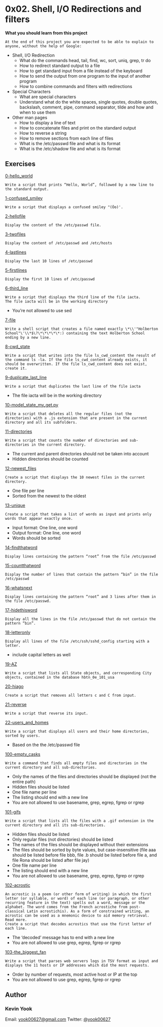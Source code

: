 # 0x02. Shell, I/O Redirections and filters

**What you should learn from this project**

    At the end of this project you are expected to be able to explain to anyone, without the help of Google:

* Shell, I/O Redirection 
  * What do the commands head, tail, find, wc, sort, uniq, grep, tr do
  * How to redirect standard output to a file
  * How to get standard input from a file instead of the keyboard
  * How to send the output from one program to the input of another program
  * How to combine commands and filters with redirections
* Special Characters
  * What are special characters
  * Understand what do the white spaces, single quotes, double quotes, backslash, comment, pipe, command separator, tilde and how and when to use them
* Other man pages 
  * How to display a line of text
  * How to concatenate files and print on the standard output
  * How to reverse a string
  * How to remove sections from each line of files
  * What is the /etc/passwd file and what is its format
  * What is the /etc/shadow file and what is its format

## Exercises

[0-hello_world](./0-hello_world)
```
Write a script that prints “Hello, World”, followed by a new line to the standard output.
```

[1-confused_smiley ](./1-confused_smiley )
```
Write a script that displays a confused smiley "(Ôo)'.
```

[2-hellofile](./2-hellofile)
```
Display the content of the /etc/passwd file.
```

[3-twofiles](./3-twofiles)
```
Display the content of /etc/passwd and /etc/hosts
```

[4-lastlines](./4-lastlines)
```
Display the last 10 lines of /etc/passwd
```

[5-firstlines](./5-firstlines)
```
Display the first 10 lines of /etc/passwd
```

[6-third_line](./6-third_line)
```
Write a script that displays the third line of the file iacta.
The file iacta will be in the working directory
```
* You’re not allowed to use sed

[7-file](./7-file)
```
Write a shell script that creates a file named exactly \*\\'"Holberton School"\'\\*$\?\*\*\*\*\*:) containing the text Holberton School ending by a new line.
```

[8-cwd_state ](./8-cwd_state )
```
Write a script that writes into the file ls_cwd_content the result of the command ls -la. If the file ls_cwd_content already exists, it should be overwritten. If the file ls_cwd_content does not exist, create it.
```

[9-duplicate_last_line](./9-duplicate_last_line)
```
Write a script that duplicates the last line of the file iacta
```
* The file iacta will be in the working directory

[10-model_state_my_get.py](./10-model_state_my_get.py)
```
Write a script that deletes all the regular files (not the directories) with a .js extension that are present in the current directory and all its subfolders.
```

[11-directories](./11-directories)
```
Write a script that counts the number of directories and sub-directories in the current directory.
```
* The current and parent directories should not be taken into account
* Hidden directories should be counted

[12-newest_files](./12-newest_files)
```
Create a script that displays the 10 newest files in the current directory.
```
* One file per line
* Sorted from the newest to the oldest

[13-unique](./13-unique)
```
Create a script that takes a list of words as input and prints only words that appear exactly once.
```
* Input format: One line, one word
* Output format: One line, one word
* Words should be sorted

[14-findthatword](./14-findthatword)
```
Display lines containing the pattern “root” from the file /etc/passwd
```

[15-countthatword](./15-countthatword)
```
Display the number of lines that contain the pattern “bin” in the file /etc/passwd
```

[16-whatsnext](./16-whatsnext)
```
Display lines containing the pattern “root” and 3 lines after them in the file /etc/passwd.
```

[17-hidethisword](./17-hidethisword)
```
Display all the lines in the file /etc/passwd that do not contain the pattern “bin”.
```

[18-letteronly](./18-letteronly)
```
Display all lines of the file /etc/ssh/sshd_config starting with a letter.
```
* include capital letters as well

[19-AZ](./19-AZ)
```
Write a script that lists all State objects, and corresponding City objects, contained in the database hbtn_0e_101_usa 
```

[20-hiago](./20-hiago)
```
Create a script that removes all letters c and C from input.
```

[21-reverse](./21-reverse)
```
Write a script that reverse its input.
```

[22-users_and_homes](./22-users_and_homes)
```
Write a script that displays all users and their home directories, sorted by users.
```
* Based on the the /etc/passwd file

[100-empty_casks](./100-empty_casks)
```
Write a command that finds all empty files and directories in the current directory and all sub-directories.
```
* Only the names of the files and directories should be displayed (not the entire path)
* Hidden files should be listed
* One file name per line
* The listing should end with a new line
* You are not allowed to use basename, grep, egrep, fgrep or rgrep

[101-gifs](./101-gifs)
```
Write a script that lists all the files with a .gif extension in the current directory and all its sub-directories.
```
* Hidden files should be listed
* Only regular files (not directories) should be listed
* The names of the files should be displayed without their extensions
* The files should be sorted by byte values, but case-insensitive (file aaa should be listed before file bbb, file .b should be listed before file a, and file Rona should be listed after file jay) 
* One file name per line
* The listing should end with a new line
* You are not allowed to use basename, grep, egrep, fgrep or rgrep

[102-acrostic](./102-acrostic)
```
An acrostic is a poem (or other form of writing) in which the first letter (or syllable, or word) of each line (or paragraph, or other recurring feature in the text) spells out a word, message or the alphabet. The word comes from the French acrostiche from post-classical Latin acrostichis). As a form of constrained writing, an acrostic can be used as a mnemonic device to aid memory retrieval. Read more.
Create a script that decodes acrostics that use the first letter of each line.
```
* The ‘decoded’ message has to end with a new line
* You are not allowed to use grep, egrep, fgrep or rgrep

[103-the_biggest_fan](./103-the_biggest_fan)
```
Write a script that parses web servers logs in TSV format as input and displays the 11 hosts or IP addresses which did the most requests.
```
* Order by number of requests, most active host or IP at the top
* You are not allowed to use grep, egrep, fgrep or rgrep

## Author
### Kevin Yook 
Email: <yook00627@gmail.com> Twitter: [@yook00627](https://twitter.com/yook00627)
